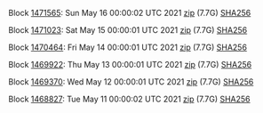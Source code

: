 Block [1471565](https://insight.dash.org/insight/block/0000000000000005013ab0045f811d1fae7ed9b2467feae81d5b3603927df803): Sun May 16 00:00:02 UTC 2021 [zip](https://dash-bootstrap.ams3.digitaloceanspaces.com/mainnet/2021-05-16/bootstrap.dat.zip) (7.7G) [SHA256](https://dash-bootstrap.ams3.digitaloceanspaces.com/mainnet/2021-05-16/sha256.txt)

Block [1471023](https://insight.dash.org/insight/block/000000000000000aacccca0cb64083f06fe6eb677be5d73c349ccfba52d1cfc5): Sat May 15 00:00:01 UTC 2021 [zip](https://dash-bootstrap.ams3.digitaloceanspaces.com/mainnet/2021-05-15/bootstrap.dat.zip) (7.7G) [SHA256](https://dash-bootstrap.ams3.digitaloceanspaces.com/mainnet/2021-05-15/sha256.txt)

Block [1470464](https://insight.dash.org/insight/block/0000000000000004498839dc24d89785ea97e755516009a0fe2f8f7f60bc8ebc): Fri May 14 00:00:01 UTC 2021 [zip](https://dash-bootstrap.ams3.digitaloceanspaces.com/mainnet/2021-05-14/bootstrap.dat.zip) (7.7G) [SHA256](https://dash-bootstrap.ams3.digitaloceanspaces.com/mainnet/2021-05-14/sha256.txt)

Block [1469922](https://insight.dash.org/insight/block/00000000000000006de98b32f6f36c84f052e3018850cdc45553b93becdc51c3): Thu May 13 00:00:01 UTC 2021 [zip](https://dash-bootstrap.ams3.digitaloceanspaces.com/mainnet/2021-05-13/bootstrap.dat.zip) (7.7G) [SHA256](https://dash-bootstrap.ams3.digitaloceanspaces.com/mainnet/2021-05-13/sha256.txt)

Block [1469370](https://insight.dash.org/insight/block/0000000000000013df310744a5c57c1b714acd8aeffc372c2d5b590813d8225a): Wed May 12 00:00:01 UTC 2021 [zip](https://dash-bootstrap.ams3.digitaloceanspaces.com/mainnet/2021-05-12/bootstrap.dat.zip) (7.7G) [SHA256](https://dash-bootstrap.ams3.digitaloceanspaces.com/mainnet/2021-05-12/sha256.txt)

Block [1468827](https://insight.dash.org/insight/block/00000000000000031c2a205481ba8c1a2aae973bdc2589ad38a1b7f933be48aa): Tue May 11 00:00:02 UTC 2021 [zip](https://dash-bootstrap.ams3.digitaloceanspaces.com/mainnet/2021-05-11/bootstrap.dat.zip) (7.7G) [SHA256](https://dash-bootstrap.ams3.digitaloceanspaces.com/mainnet/2021-05-11/sha256.txt)
